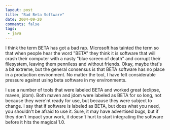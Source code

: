 ```yaml
---
layout: post
title: "Bad Beta Software"
date: 2004-09-20
comments: false
tags:
 - java
---
```


I think the term BETA has got a bad rap. Microsoft has tainted the term so that when people hear the word "BETA" they think it is software that will crash their computer with a nasty "blue screen of death" and corrupt their filesystem, leaving them penniless and without friends. Okay, maybe that's a bit extreme, but the general consensus is that BETA software has no place in a production environment. No matter the tool, I have felt considerable pressure against using beta software in my environments.


I use a number of tools that were labeled BETA and worked great (eclipse, maven, jdom). Both maven and jdom were labeled as BETA for so long, not because they were'nt ready for use, but because they were subject to change. I say that if software is labeled as BETA, but does what you need, you shouldn't be afraid to use it. Sure, it may have advertised bugs, but if they don't impact your work, it doesn't hurt to start integrating the software before it hits the magical 1.0.

